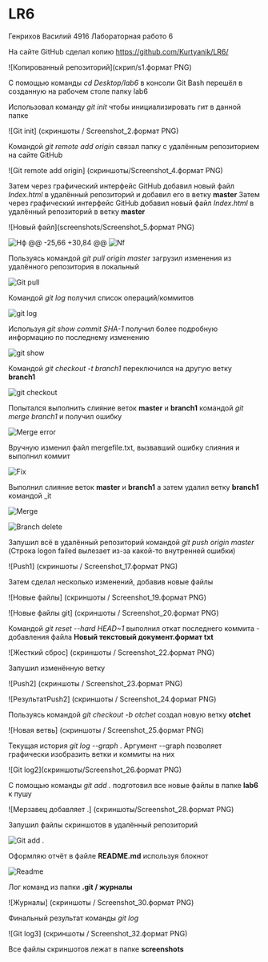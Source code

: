 # LR6
Генрихов Василий 4916 Лабораторная работо 6

На сайте GitHub сделал копию https://github.com/Kurtyanik/LR6/

![Копированный репозиторий](скрип/s1.формат PNG)

С помощью команды _cd Desktop/lab6_ в консоли Git Bash перешёл в созданную на рабочем столе папку lab6

Использовал команду _git init_ чтобы инициализировать гит в данной папке

![Git init] (скриншоты / Screenshot_2.формат PNG)

Командой _git remote add origin_ связал папку с удалённым репозиторием на сайте GitHub

![Git remote add origin] (скриншоты/Screenshot_4.формат PNG)

Затем через графический интерфейс GitHub добавил новый файл _Index.html_ в удалённый репозиторий и добавил его в ветку __master__
Затем через графический интерфейс GitHub добавил новый файл _Index.html_ в удалённый репозиторий в ветку __master__

![Новый файл](screenshots/Screenshot_5.формат PNG)

![Нф](screenshots/Screenshot_6.png)
@@ -25,66 +30,84 @@
![Nf](screenshots/Screenshot_8.png)

Пользуясь командой _git pull origin master_ загрузил изменения из удалённого репозитория в локальный

![Git pull](screenshots/Screenshot_9.png)

Командой _git log_ получил список операций/коммитов

![git log](screenshots/Screenshot_10.png)

Используя _git show *commit SHA-1*_ получил более подробную информацию по последнему изменению

![git show](screenshots/Screenshot_11.png)

Командой _git checkout -t branch1_ переключился на другую ветку **branch1**

![git checkout](screenshots/Screenshot_12.png)

Попытался выполнить слияние веток **master** и **branch1** командой _git merge branch1_ и получил ошибку

![Merge error](screenshots/Screenshot_13.png)

Вручную изменил файл mergefile.txt, вызвавший ошибку слияния и выполнил коммит

![Fix](screenshots/Screenshot_14.png)

Выполнил слияние веток **master** и **branch1** а затем удалил ветку **branch1** командой _it

![Merge](screenshots/Screenshot_15.png)

![Branch delete](screenshots/Screenshot_16.png)

Запушил всё в удалённый репозиторий командой _git push origin master_ (Строка logon failed вылезает из-за какой-то внутренней ошибки)

![Push1] (скриншоты / Screenshot_17.формат PNG)

Затем сделал несколько изменений, добавив новые файлы

![Новые файлы] (скриншоты / Screenshot_19.формат PNG)

![Новые файлы git] (скриншоты / Screenshot_20.формат PNG)

Командой _git reset --hard HEAD~1_ выполнил откат последнего коммита - добавления файла **Новый текстовый документ.формат txt**

![Жесткий сброс] (скриншоты / Screenshot_22.формат PNG)

Запушил изменённую ветку

![Push2] (скриншоты / Screenshot_23.формат PNG)

![РезультатPush2] (скриншоты / Screenshot_24.формат PNG)

Пользуясь командой _git checkout -b otchet_ создал новую ветку **otchet**

![Новая ветвь] (скриншоты / Screenshot_25.формат PNG)


Текущая история _git log --graph_ . Аргумент --graph позволяет графически изобразить ветки и коммиты на них

![Git log2](скриншоты/Screenshot_26.формат PNG)

С помощью команды _git add ._ подготовил все новые файлы в папке **lab6** к пушу

![Мерзавец добавляет .] (скриншоты/Screenshot_28.формат PNG)

Запушил файлы скриншотов в удалённый репозиторий

![Git add .](screenshots/Screenshot_29.png)

Оформляю отчёт в файле **README.md** используя блокнот

![Readme](screenshots/Screenshot_31.png)



Лог команд из папки **.git / журналы**

![Журналы] (скриншоты / Screenshot_30.формат PNG)

Финальный результат команды _git log_

![Git log3] (скриншоты / Screenshot_32.формат PNG)

Все файлы скриншотов лежат в папке **screenshots**
